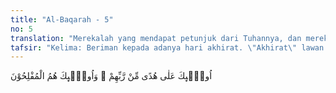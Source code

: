 ```yaml
---
title: "Al-Baqarah - 5"
no: 5
translation: "Merekalah yang mendapat petunjuk dari Tuhannya, dan mereka itulah orang-orang yang beruntung."
tafsir: "Kelima: Beriman kepada adanya hari akhirat. \"Akhirat\" lawan dari \"dunia\". Akhirat ialah tempat manusia berada setelah dunia ini lenyap. \"Beriman akan adanya akhirat\" ialah benar-benar percaya adanya hidup yang kedua setelah dunia ini berakhir.\n\nOrang-orang yang mempunyai sifat yang lima di atas adalah orang-orang yang mendapat petunjuk dan bimbingan Allah dan merekalah orang-orang yang akan merasakan hasil iman dan amal mereka di akhirat nanti, mereka memperoleh keridaan Allah dan tempat tinggal mereka di akhirat ialah di surga yang penuh kenikmatan. Di dalamnya mereka menikmati kebahagiaan yang abadi."
---
```


اُولٰۤىِٕكَ عَلٰى هُدًى مِّنْ رَّبِّهِمْ ۙ وَاُولٰۤىِٕكَ هُمُ الْمُفْلِحُوْنَ

